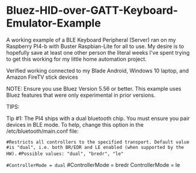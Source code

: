 # Bluez-HID-over-GATT-Keyboard-Emulator-Example

A working example of a BLE Keyboard Peripheral (Server) ran on my Raspberry PI4-b with Buster Raspbian-Lite for all to use. My desire is to hopefully save at least one other person the literal weeks I've spent trying to get this working for my little home automation project.

Verified working connected to my Blade Android, Windows 10 laptop, and Amazon FireTV stick devices

NOTE: Ensure you use Bluez Version 5.56 or better. This example uses Bluez features that were only experimental in prior versions.

TIPS:

Tip #1:
  The PI4 ships with a dual bluetooth chip. You must ensure you pair devices in BLE mode. To help, change this option   in the /etc/bluetooth/main.conf file:

`#Restricts all controllers to the specified transport. Default value
#is "dual", i.e. both BR/EDR and LE enabled (when supported by the HW).`
`#Possible values: "dual", "bredr", "le"`

`#ControllerMode = dual`
#ControllerMode = bredr
ControllerMode = le

